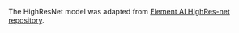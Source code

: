 The HighResNet model was adapted from [Element AI HIghRes-net repository](https://github.com/ElementAI/HighRes-net).
